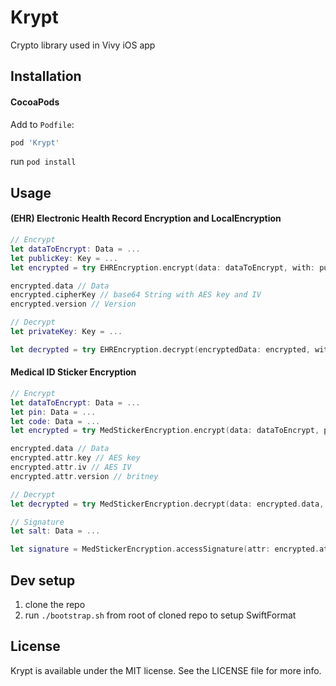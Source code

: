 # Krypt

Crypto library used in Vivy iOS app

## Installation

#### CocoaPods
Add to `Podfile`: 

```ruby 
pod 'Krypt' 
```
run `pod install`

## Usage
#### (EHR) Electronic Health Record Encryption and LocalEncryption

```swift
// Encrypt
let dataToEncrypt: Data = ...
let publicKey: Key = ...
let encrypted = try EHREncryption.encrypt(data: dataToEncrypt, with: publicKey)

encrypted.data // Data
encrypted.cipherKey // base64 String with AES key and IV
encrypted.version // Version

// Decrypt
let privateKey: Key = ...

let decrypted = try EHREncryption.decrypt(encryptedData: encrypted, with: privateKey) // Data
```

#### Medical ID Sticker Encryption

```swift
// Encrypt
let dataToEncrypt: Data = ...
let pin: Data = ...
let code: Data = ...
let encrypted = try MedStickerEncryption.encrypt(data: dataToEncrypt, pin: pin, code: code)

encrypted.data // Data
encrypted.attr.key // AES key
encrypted.attr.iv // AES IV
encrypted.attr.version // britney

// Decrypt
let decrypted = try MedStickerEncryption.decrypt(data: encrypted.data, with attr: encrypted.attr) // Data

// Signature
let salt: Data = ...

let signature = MedStickerEncryption.accessSignature(attr: encrypted.attr, salt: salt) // base64 string
```



## Dev setup
1. clone the repo
2. run `./bootstrap.sh` from root of cloned repo to setup SwiftFormat

## License

Krypt is available under the MIT license. See the LICENSE file for more info.
